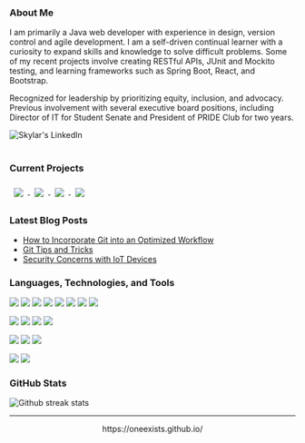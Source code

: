 ### About Me

I am primarily a Java web developer with experience in design, version control and agile development. I am a self-driven continual learner 
with a curiosity to expand skills and knowledge to solve difficult problems. Some of my recent projects involve creating RESTful APIs, 
JUnit and Mockito testing, and learning frameworks such as Spring Boot, React, and Bootstrap.

Recognized for leadership by prioritizing equity, inclusion, and advocacy. Previous involvement with several executive board positions, 
including Director of IT for Student Senate and President of PRIDE Club for two years.
<div id="links">
<a href="https://www.linkedin.com/in/skylar-lynner-826079188/">
  <img align="left" alt="Skylar's LinkedIn" src="https://img.shields.io/badge/LinkedIn-blue?logo=linkedin&logoColor=white&style=for-the-badge" />
</a>
</div>
<br><br>

### Current Projects
<div id="projects">
  <a href="https://github.com/oneexists/readingTracker">
    <img align="center" style="margin:0.5rem" src="https://github-readme-stats.vercel.app/api/pin/?username=oneexists&repo=readingTracker&title_color=ffffff&text_color=c9cacc&icon_color=4AB197&bg_color=1A2B34" />
  </a>
  <a href="https://github.com/oneexists/Dictionary">
    <img align="center" style="margin:0.5rem" src="https://github-readme-stats.vercel.app/api/pin/?username=oneexists&repo=Dictionary&title_color=ffffff&text_color=c9cacc&icon_color=4AB197&bg_color=1A2B34" />
  </a>
  <a href="https://github.com/oneexists/pyutil">
    <img align="center" style="margin:0.5rem" src="https://github-readme-stats.vercel.app/api/pin/?username=oneexists&repo=pyutil&title_color=ffffff&text_color=c9cacc&icon_color=4AB197&bg_color=1A2B34" />
  </a>
  <a href="https://github.com/oneexists/oneexists.github.io">
    <img align="center" style="margin:0.5rem" src="https://github-readme-stats.vercel.app/api/pin/?username=oneexists&repo=oneexists.github.io&title_color=ffffff&text_color=c9cacc&icon_color=4AB197&bg_color=1A2B34" />
  </a>
</div>

### Latest Blog Posts

- [How to Incorporate Git into an Optimized Workflow](https://oneexists.github.io/git/2022-05-09-optimized-workflow.html)
- [Git Tips and Tricks](https://oneexists.github.io/git/2022-05-09-git-tricks.html)
- [Security Concerns with IoT Devices](https://oneexists.github.io/security/2021-11-20-iot.html)

### Languages, Technologies, and Tools

<p>
  <img src="https://img.shields.io/badge/Java-ED8B00?style=for-the-badge&logo=java&logoColor=white" />
  <img src="https://img.shields.io/badge/Python-3776AB?style=for-the-badge&logo=python&logoColor=white" />
  <img src="https://img.shields.io/badge/C-00599C?style=for-the-badge&logo=c&logoColor=white" />
  <img src="https://img.shields.io/badge/C%2B%2B-00599C?style=for-the-badge&logo=c%2B%2B&logoColor=white" />
  <img src="https://img.shields.io/badge/JavaScript-323330?style=for-the-badge&logo=javascript&logoColor=F7DF1E" />
  <img src="https://img.shields.io/badge/HTML5-E34F26?style=for-the-badge&logo=html5&logoColor=white" />
  <img src="https://img.shields.io/badge/CSS3-1572B6?style=for-the-badge&logo=css3&logoColor=white" />
  <img src="https://img.shields.io/badge/json-5E5C5C?style=for-the-badge&logo=json&logoColor=white" />
</p>

<p>
  <img src="https://img.shields.io/badge/React-20232A?style=for-the-badge&logo=react&logoColor=61DAFB" />
  <img src="https://img.shields.io/badge/Bootstrap-563D7C?style=for-the-badge&logo=bootstrap&logoColor=white" />
  <img src="https://img.shields.io/badge/jQuery-0769AD?style=for-the-badge&logo=jquery&logoColor=white" />
  <img src="https://img.shields.io/badge/Django-092E20?style=for-the-badge&logo=django&logoColor=white" />
</p>

<p>
  <img src="https://img.shields.io/badge/Visual_Studio_Code-0078D4?style=for-the-badge&logo=visual%20studio%20code&logoColor=white" />
  <img src="https://img.shields.io/badge/Atom-66595C?style=for-the-badge&logo=Atom&logoColor=white" />
  <img src="https://img.shields.io/badge/Eclipse-2C2255?style=for-the-badge&logo=eclipse&logoColor=white" />
</p>

<p>
  <img src="https://img.shields.io/badge/MySQL-00000F?style=for-the-badge&logo=mysql&logoColor=white" />
  <img src="https://img.shields.io/badge/PostgreSQL-316192?style=for-the-badge&logo=postgresql&logoColor=white" />
</p>

### GitHub Stats

<img align="center" src="https://github-readme-streak-stats.herokuapp.com?user=oneexists&theme=vue-dark&hide_border=true&date_format=M%20j%5B%2C%20Y%5D" alt="Github streak stats" />

<!-- <img align="center" src="https://github-readme-stats.vercel.app/api?username=oneexists&show_icons=true&include_all_commits=true&theme=cobalt&hide_border=true" alt="Github activity stats" /> 

<img align="center" src="https://github-readme-stats.vercel.app/api/top-langs/?username=oneexists&layout=compact&theme=cobalt&hide_border=true" /> -->

---
<p align="center">
  https://oneexists.github.io/
</p>
